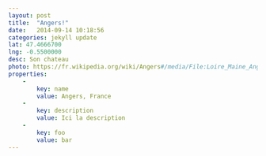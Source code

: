 ```yaml
---
layout: post
title:  "Angers!"
date:   2014-09-14 10:18:56
categories: jekyll update
lat: 47.4666700	
lng: -0.5500000
desc: Son chateau
photo: https://fr.wikipedia.org/wiki/Angers#/media/File:Loire_Maine_Angers2_tango7174.jpg
properties:
    -
        key: name
        value: Angers, France
    -
        key: description
        value: Ici la description
    -
        key: foo
        value: bar
---
```

